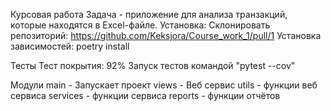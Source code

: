 Курсовая работа
Задача - приложение для анализа транзакций, которые находятся в Excel-файле.
Установка:
Склонировать репозиторий:
https://github.com/Keksjora/Course_work_1/pull/1
Установка зависимостей:
poetry install

Тесты
Тест покрытия: 92% 
Запуск тестов командой "pytest --cov"

Модули
main - Запускает проект
views - Веб сервис
utils - функции веб сервиса
services - функции сервиса
reports - функции отчётов